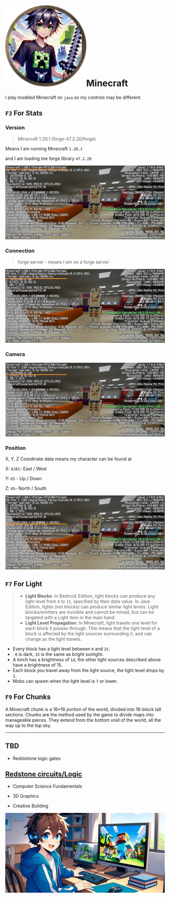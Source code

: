 # ![token_1](./assets/token_1.png)Minecraft



I play modded Minecraft on `java` so my controls may be different.



## `F3` For Stats

### Version

>   Minecraft 1.20.1 (forge-47.2.20/forge)

Means I am running Minecraft `1.20.1`

and I am loading tne forge library `47.2.20`

![1 Version](./assets/1%20Version.jpg)

### Connection

>   forge server - means I am on a forge server

![3 Connection](./assets/3%20Connection.jpg)

### Camera

![4 Camera](./assets/4%20Camera.jpg)

### Position

X, Y, Z Coordinate data means my character can be found at

X:  `4101`- East / West

Y: `65` - Up / Down

Z: `45`- North / South

![8 Position](./assets/8%20Position.jpg)

## `F7` For Light

>   -   **Light Blocks**: In Bedrock Edition, light blocks can produce any light level from `0` to `15`, specified by their data value. In Java Edition, lights (not blocks) can produce similar light levels. Light blocks/emitters are invisible and cannot be mined, but can be targeted with a Light item in the main hand.
>   -   **Light Level Propagation**: In Minecraft, light travels one level for each block it passes through. This means that the light level of a block is affected by the light sources surrounding it, and can change as the light travels.



-   Every block has a light level between `0` and `15`.
-   ` 0` is dark, `15` is the same as bright sunlight.
-   A torch has a brightness of `14`, the other light sources described above have a brightness of 15.
-   Each block you travel away from the light source, the light level drops by `1`.
-   Mobs can spawn when the light level is `7` or lower.





## `F9` For Chunks

A Minecraft chunk is a 16×16 portion of the world, divided into 16-block tall sections. Chunks are the method used by the game to divide maps into manageable pieces. They extend from the bottom void of the world, all the way up to the top sky.



----

## TBD

-   Redstotone logic gates

## [Redstone circuits/Logic](https://minecraft.fandom.com/wiki/Redstone_circuits/Logic)

-   Computer Science Fundamentals

-   3D Graphics
-   Creative Building



![IMG_0845](./assets/IMG_0845.JPG)